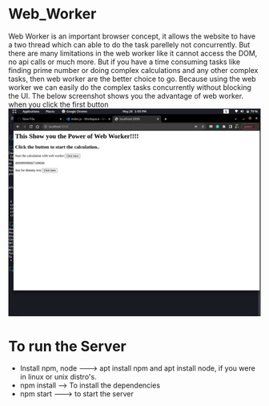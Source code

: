 # Web_Worker

Web Worker is an important browser concept, it allows the website to have a two thread which can able to do the task parellely not concurrently. But there are many limitations in the web worker like it cannot access the DOM, no api calls or much more. But if you have a time consuming tasks like finding prime number or doing complex calculations and any other complex tasks, then web worker are the better choice to go. Because using the web worker we can easily do the complex tasks concurrently without blocking the UI.
The below screenshot shows you the advantage of web worker. when you click the first button
<img src="/images/Screenshot from 2022-05-26 13-05-35.png">

# To run the Server
* Install npm, node ---> apt install npm and apt install node, if you were in linux or unix distro's. 
* npm install --> To install the dependencies
* npm start ---> to start the server

